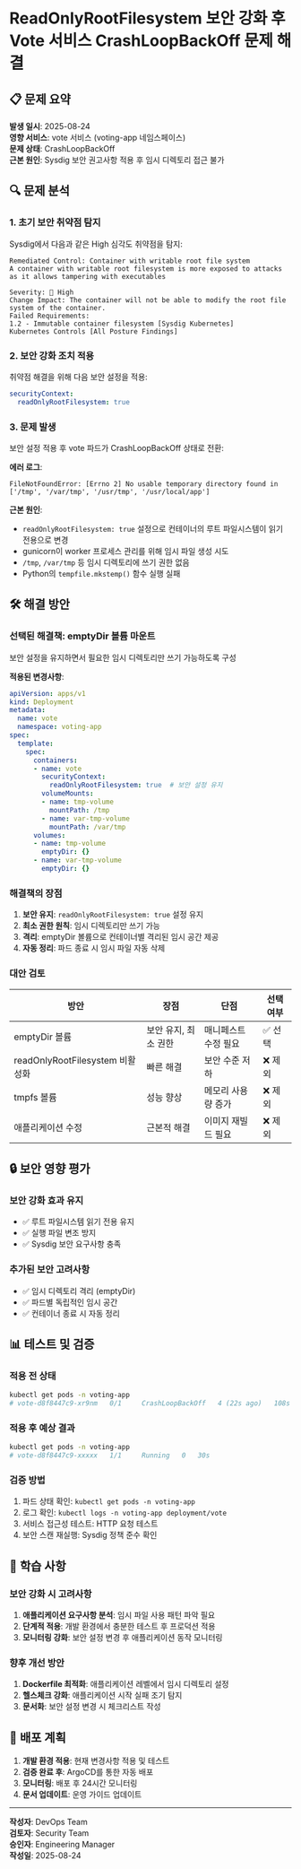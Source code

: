 # ReadOnlyRootFilesystem 보안 강화 후 Vote 서비스 CrashLoopBackOff 문제 해결

## 📋 문제 요약

**발생 일시**: 2025-08-24  
**영향 서비스**: vote 서비스 (voting-app 네임스페이스)  
**문제 상태**: CrashLoopBackOff  
**근본 원인**: Sysdig 보안 권고사항 적용 후 임시 디렉토리 접근 불가

## 🔍 문제 분석

### 1. 초기 보안 취약점 탐지
Sysdig에서 다음과 같은 High 심각도 취약점을 탐지:

```
Remediated Control: Container with writable root file system
A container with writable root filesystem is more exposed to attacks as it allows tampering with executables

Severity: 🔴 High
Change Impact: The container will not be able to modify the root file system of the container.
Failed Requirements:
1.2 - Immutable container filesystem [Sysdig Kubernetes]
Kubernetes Controls [All Posture Findings]
```

### 2. 보안 강화 조치 적용
취약점 해결을 위해 다음 보안 설정을 적용:
```yaml
securityContext:
  readOnlyRootFilesystem: true
```

### 3. 문제 발생
보안 설정 적용 후 vote 파드가 CrashLoopBackOff 상태로 전환:

**에러 로그**:
```
FileNotFoundError: [Errno 2] No usable temporary directory found in ['/tmp', '/var/tmp', '/usr/tmp', '/usr/local/app']
```

**근본 원인**:
- `readOnlyRootFilesystem: true` 설정으로 컨테이너의 루트 파일시스템이 읽기 전용으로 변경
- gunicorn이 worker 프로세스 관리를 위해 임시 파일 생성 시도
- `/tmp`, `/var/tmp` 등 임시 디렉토리에 쓰기 권한 없음
- Python의 `tempfile.mkstemp()` 함수 실행 실패

## 🛠️ 해결 방안

### 선택된 해결책: emptyDir 볼륨 마운트
보안 설정을 유지하면서 필요한 임시 디렉토리만 쓰기 가능하도록 구성

**적용된 변경사항**:
```yaml
apiVersion: apps/v1
kind: Deployment
metadata:
  name: vote
  namespace: voting-app
spec:
  template:
    spec:
      containers:
      - name: vote
        securityContext:
          readOnlyRootFilesystem: true  # 보안 설정 유지
        volumeMounts:
        - name: tmp-volume
          mountPath: /tmp
        - name: var-tmp-volume
          mountPath: /var/tmp
      volumes:
      - name: tmp-volume
        emptyDir: {}
      - name: var-tmp-volume
        emptyDir: {}
```

### 해결책의 장점
1. **보안 유지**: `readOnlyRootFilesystem: true` 설정 유지
2. **최소 권한 원칙**: 임시 디렉토리만 쓰기 가능
3. **격리**: emptyDir 볼륨으로 컨테이너별 격리된 임시 공간 제공
4. **자동 정리**: 파드 종료 시 임시 파일 자동 삭제

### 대안 검토
| 방안 | 장점 | 단점 | 선택 여부 |
|------|------|------|-----------|
| emptyDir 볼륨 | 보안 유지, 최소 권한 | 매니페스트 수정 필요 | ✅ 선택 |
| readOnlyRootFilesystem 비활성화 | 빠른 해결 | 보안 수준 저하 | ❌ 제외 |
| tmpfs 볼륨 | 성능 향상 | 메모리 사용량 증가 | ❌ 제외 |
| 애플리케이션 수정 | 근본적 해결 | 이미지 재빌드 필요 | ❌ 제외 |

## 🔒 보안 영향 평가

### 보안 강화 효과 유지
- ✅ 루트 파일시스템 읽기 전용 유지
- ✅ 실행 파일 변조 방지
- ✅ Sysdig 보안 요구사항 충족

### 추가된 보안 고려사항
- ✅ 임시 디렉토리 격리 (emptyDir)
- ✅ 파드별 독립적인 임시 공간
- ✅ 컨테이너 종료 시 자동 정리

## 📊 테스트 및 검증

### 적용 전 상태
```bash
kubectl get pods -n voting-app
# vote-d8f8447c9-xr9nm   0/1     CrashLoopBackOff   4 (22s ago)   108s
```

### 적용 후 예상 결과
```bash
kubectl get pods -n voting-app
# vote-d8f8447c9-xxxxx   1/1     Running   0   30s
```

### 검증 방법
1. 파드 상태 확인: `kubectl get pods -n voting-app`
2. 로그 확인: `kubectl logs -n voting-app deployment/vote`
3. 서비스 접근성 테스트: HTTP 요청 테스트
4. 보안 스캔 재실행: Sysdig 정책 준수 확인

## 📝 학습 사항

### 보안 강화 시 고려사항
1. **애플리케이션 요구사항 분석**: 임시 파일 사용 패턴 파악 필요
2. **단계적 적용**: 개발 환경에서 충분한 테스트 후 프로덕션 적용
3. **모니터링 강화**: 보안 설정 변경 후 애플리케이션 동작 모니터링

### 향후 개선 방안
1. **Dockerfile 최적화**: 애플리케이션 레벨에서 임시 디렉토리 설정
2. **헬스체크 강화**: 애플리케이션 시작 실패 조기 탐지
3. **문서화**: 보안 설정 변경 시 체크리스트 작성

## 🚀 배포 계획

1. **개발 환경 적용**: 현재 변경사항 적용 및 테스트
2. **검증 완료 후**: ArgoCD를 통한 자동 배포
3. **모니터링**: 배포 후 24시간 모니터링
4. **문서 업데이트**: 운영 가이드 업데이트

---

**작성자**: DevOps Team  
**검토자**: Security Team  
**승인자**: Engineering Manager  
**작성일**: 2025-08-24
